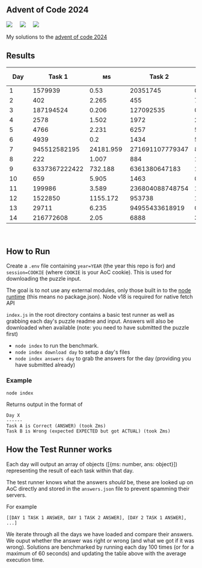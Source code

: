 ## Advent of Code 2024

![](https://img.shields.io/badge/Language-JS-778528?style=for-the-badge) &nbsp; &nbsp; ![](https://img.shields.io/badge/📅%20Day%20-14-118499?style=for-the-badge) &nbsp; &nbsp;  ![](https://img.shields.io/badge/⭐%20Stars%20-28-b5792a?style=for-the-badge)

My solutions to the [advent of code 2024](https://adventofcode.com/2024/)

## Results

Day | Task 1 | ᴍs | Task 2 | ᴍs | Total Time (ᴍs)
-|-|-|-|-|-
1&nbsp;&nbsp;&nbsp;&nbsp;&nbsp;&nbsp;&nbsp;|1579939&nbsp;&nbsp;&nbsp;|0.53&nbsp;&nbsp;&nbsp;&nbsp;&nbsp;&nbsp;|20351745&nbsp;&nbsp;|0.542&nbsp;&nbsp;&nbsp;&nbsp;&nbsp;|1.072&nbsp;&nbsp;&nbsp;&nbsp;&nbsp;
2&nbsp;&nbsp;&nbsp;&nbsp;&nbsp;&nbsp;&nbsp;|402&nbsp;&nbsp;&nbsp;&nbsp;&nbsp;&nbsp;&nbsp;|2.265&nbsp;&nbsp;&nbsp;&nbsp;&nbsp;|455&nbsp;&nbsp;&nbsp;&nbsp;&nbsp;&nbsp;&nbsp;|7.654&nbsp;&nbsp;&nbsp;&nbsp;&nbsp;|9.919&nbsp;&nbsp;&nbsp;&nbsp;&nbsp;
3&nbsp;&nbsp;&nbsp;&nbsp;&nbsp;&nbsp;&nbsp;|187194524&nbsp;|0.206&nbsp;&nbsp;&nbsp;&nbsp;&nbsp;|127092535&nbsp;|0.624&nbsp;&nbsp;&nbsp;&nbsp;&nbsp;|0.83&nbsp;&nbsp;&nbsp;&nbsp;&nbsp;&nbsp;
4&nbsp;&nbsp;&nbsp;&nbsp;&nbsp;&nbsp;&nbsp;|2578&nbsp;&nbsp;&nbsp;&nbsp;&nbsp;&nbsp;|1.502&nbsp;&nbsp;&nbsp;&nbsp;&nbsp;|1972&nbsp;&nbsp;&nbsp;&nbsp;&nbsp;&nbsp;|2.026&nbsp;&nbsp;&nbsp;&nbsp;&nbsp;|3.528&nbsp;&nbsp;&nbsp;&nbsp;&nbsp;
5&nbsp;&nbsp;&nbsp;&nbsp;&nbsp;&nbsp;&nbsp;|4766&nbsp;&nbsp;&nbsp;&nbsp;&nbsp;&nbsp;|2.231&nbsp;&nbsp;&nbsp;&nbsp;&nbsp;|6257&nbsp;&nbsp;&nbsp;&nbsp;&nbsp;&nbsp;|5.025&nbsp;&nbsp;&nbsp;&nbsp;&nbsp;|7.256&nbsp;&nbsp;&nbsp;&nbsp;&nbsp;
6&nbsp;&nbsp;&nbsp;&nbsp;&nbsp;&nbsp;&nbsp;|4939&nbsp;&nbsp;&nbsp;&nbsp;&nbsp;&nbsp;|0.2&nbsp;&nbsp;&nbsp;&nbsp;&nbsp;&nbsp;&nbsp;|1434&nbsp;&nbsp;&nbsp;&nbsp;&nbsp;&nbsp;|509.008&nbsp;&nbsp;&nbsp;|509.208&nbsp;&nbsp;&nbsp;
7&nbsp;&nbsp;&nbsp;&nbsp;&nbsp;&nbsp;&nbsp;|945512582195|24181.959&nbsp;|271691107779347|852380.69&nbsp;|876562.649
8&nbsp;&nbsp;&nbsp;&nbsp;&nbsp;&nbsp;&nbsp;|222&nbsp;&nbsp;&nbsp;&nbsp;&nbsp;&nbsp;&nbsp;|1.007&nbsp;&nbsp;&nbsp;&nbsp;&nbsp;|884&nbsp;&nbsp;&nbsp;&nbsp;&nbsp;&nbsp;&nbsp;|1.261&nbsp;&nbsp;&nbsp;&nbsp;&nbsp;|2.267&nbsp;&nbsp;&nbsp;&nbsp;&nbsp;
9&nbsp;&nbsp;&nbsp;&nbsp;&nbsp;&nbsp;&nbsp;|6337367222422|732.188&nbsp;&nbsp;&nbsp;|6361380647183|16226.449&nbsp;|16958.637&nbsp;
10&nbsp;&nbsp;&nbsp;&nbsp;&nbsp;&nbsp;|659&nbsp;&nbsp;&nbsp;&nbsp;&nbsp;&nbsp;&nbsp;|5.905&nbsp;&nbsp;&nbsp;&nbsp;&nbsp;|1463&nbsp;&nbsp;&nbsp;&nbsp;&nbsp;&nbsp;|0&nbsp;&nbsp;&nbsp;&nbsp;&nbsp;&nbsp;&nbsp;&nbsp;&nbsp;|5.905&nbsp;&nbsp;&nbsp;&nbsp;&nbsp;
11&nbsp;&nbsp;&nbsp;&nbsp;&nbsp;&nbsp;|199986&nbsp;&nbsp;&nbsp;&nbsp;|3.589&nbsp;&nbsp;&nbsp;&nbsp;&nbsp;|236804088748754|121.585&nbsp;&nbsp;&nbsp;|125.174&nbsp;&nbsp;&nbsp;
12&nbsp;&nbsp;&nbsp;&nbsp;&nbsp;&nbsp;|1522850&nbsp;&nbsp;&nbsp;|1155.172&nbsp;&nbsp;|953738&nbsp;&nbsp;&nbsp;&nbsp;|1178.015&nbsp;&nbsp;|2333.187&nbsp;&nbsp;
13&nbsp;&nbsp;&nbsp;&nbsp;&nbsp;&nbsp;|29711&nbsp;&nbsp;&nbsp;&nbsp;&nbsp;|6.235&nbsp;&nbsp;&nbsp;&nbsp;&nbsp;|94955433618919|0.23&nbsp;&nbsp;&nbsp;&nbsp;&nbsp;&nbsp;|6.466&nbsp;&nbsp;&nbsp;&nbsp;&nbsp;
14&nbsp;&nbsp;&nbsp;&nbsp;&nbsp;&nbsp;|216772608&nbsp;|2.05&nbsp;&nbsp;&nbsp;&nbsp;&nbsp;&nbsp;|6888&nbsp;&nbsp;&nbsp;&nbsp;&nbsp;&nbsp;|394.268&nbsp;&nbsp;&nbsp;|396.317&nbsp;&nbsp;&nbsp;

<br />

## How to Run

Create a `.env` file containing `year=YEAR` (the year this repo is for) and `session=COOKIE` (where `COOKIE` is your AoC cookie). This is used for downloading the puzzle input.

The goal is to not use any external modules, only those built in to the [node runtime](https://nodejs.org/en/) (this means no package.json). Node v18 is required for native fetch API

`index.js` in the root directory contains a basic test runner as well as grabbing each day's puzzle readme and input. Answers will also be downloaded when available (note: you need to have submitted the puzzle first)

* `node index` to run the benchmark.
* `node index download day` to setup a day's files
* `node index answers day` to grab the answers for the day (providing you have submitted already)

### Example

```
node index
```

Returns output in the format of

```
Day X
------
Task A is Correct (ANSWER) (took Zms)
Task B is Wrong (expected EXPECTED but got ACTUAL) (took Zms)
```

## How the Test Runner works

Each day will output an array of objects ([{ms: number, ans: object}]) representing the result of each task within that day.

The test runner knows what the answers *should* be, these are looked up on AoC directly and stored in the `answers.json` file to prevent spamming their servers.

For example 

```
[[DAY 1 TASK 1 ANSWER, DAY 1 TASK 2 ANSWER], [DAY 2 TASK 1 ANSWER], ...]
```

We iterate through all the days we have loaded and compare their answers. We ouput whether the answer was right or wrong (and what we got if it was wrong).
Solutions are benchmarked by running each day 100 times (or for a maximum of 60 seconds) and updating the table above with the average execution time.

